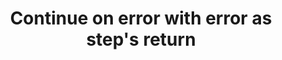 ---
slug: continue-on-error
version: v1.301.0
title: Continue on error with error as step's return
tags: ['Flow Editor']
image: ./continue_on_error2.png
description: When enabled, the flow will continue to the next step after going through all the retries (if any) even if this step fails.
features:
  [
    'The flow will continue to the next step after going through all the retries (if any) even if this step fails.',
    'This enables to process the error in a branch one for instance.',
    'By default, each step is set to "Stop on error and propagate error up".'
  ]
docs: /docs/flows/retries#continue-on-error-with-error-as-steps-return
---